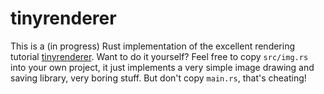 # tinyrenderer

This is a (in progress) Rust implementation of the excellent rendering tutorial [tinyrenderer](https://github.com/ssloy/tinyrenderer/wiki). Want to do it yourself? Feel free to copy `src/img.rs` into your own project, it just implements a very simple image drawing and saving library, very boring stuff. But don't copy `main.rs`, that's cheating!